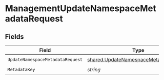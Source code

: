 # ManagementUpdateNamespaceMetadataRequest


## Fields

| Field                                                                                                 | Type                                                                                                  | Required                                                                                              | Description                                                                                           |
| ----------------------------------------------------------------------------------------------------- | ----------------------------------------------------------------------------------------------------- | ----------------------------------------------------------------------------------------------------- | ----------------------------------------------------------------------------------------------------- |
| `UpdateNamespaceMetadataRequest`                                                                      | [shared.UpdateNamespaceMetadataRequest](../../../pkg/models/shared/updatenamespacemetadatarequest.md) | :heavy_check_mark:                                                                                    | N/A                                                                                                   |
| `MetadataKey`                                                                                         | *string*                                                                                              | :heavy_check_mark:                                                                                    | N/A                                                                                                   |